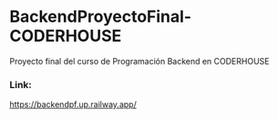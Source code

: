 # BackendProyectoFinal-CODERHOUSE
Proyecto final del curso de Programación Backend en CODERHOUSE

### Link:
https://backendpf.up.railway.app/
